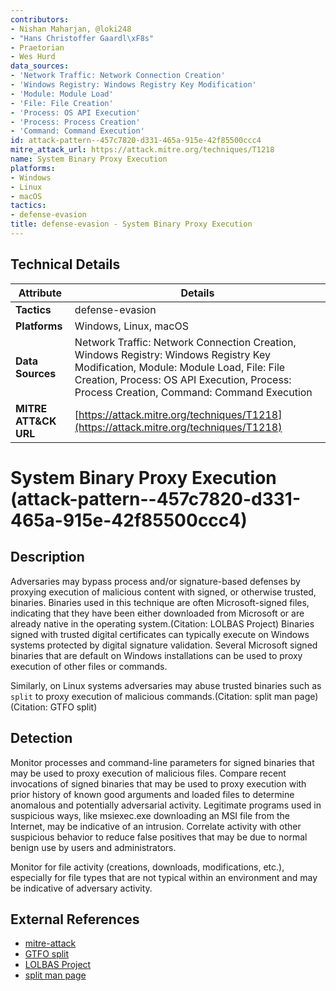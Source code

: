 ```yaml
---
contributors:
- Nishan Maharjan, @loki248
- "Hans Christoffer Gaardl\xF8s"
- Praetorian
- Wes Hurd
data_sources:
- 'Network Traffic: Network Connection Creation'
- 'Windows Registry: Windows Registry Key Modification'
- 'Module: Module Load'
- 'File: File Creation'
- 'Process: OS API Execution'
- 'Process: Process Creation'
- 'Command: Command Execution'
id: attack-pattern--457c7820-d331-465a-915e-42f85500ccc4
mitre_attack_url: https://attack.mitre.org/techniques/T1218
name: System Binary Proxy Execution
platforms:
- Windows
- Linux
- macOS
tactics:
- defense-evasion
title: defense-evasion - System Binary Proxy Execution
---
```


## Technical Details

| Attribute | Details |
|-----------|----------|
| **Tactics** | defense-evasion |
| **Platforms** | Windows, Linux, macOS |
| **Data Sources** | Network Traffic: Network Connection Creation, Windows Registry: Windows Registry Key Modification, Module: Module Load, File: File Creation, Process: OS API Execution, Process: Process Creation, Command: Command Execution |
| **MITRE ATT&CK URL** | [https://attack.mitre.org/techniques/T1218](https://attack.mitre.org/techniques/T1218) |

# System Binary Proxy Execution (attack-pattern--457c7820-d331-465a-915e-42f85500ccc4)

## Description
Adversaries may bypass process and/or signature-based defenses by proxying execution of malicious content with signed, or otherwise trusted, binaries. Binaries used in this technique are often Microsoft-signed files, indicating that they have been either downloaded from Microsoft or are already native in the operating system.(Citation: LOLBAS Project) Binaries signed with trusted digital certificates can typically execute on Windows systems protected by digital signature validation. Several Microsoft signed binaries that are default on Windows installations can be used to proxy execution of other files or commands.

Similarly, on Linux systems adversaries may abuse trusted binaries such as <code>split</code> to proxy execution of malicious commands.(Citation: split man page)(Citation: GTFO split)

## Detection
Monitor processes and command-line parameters for signed binaries that may be used to proxy execution of malicious files. Compare recent invocations of signed binaries that may be used to proxy execution with prior history of known good arguments and loaded files to determine anomalous and potentially adversarial activity. Legitimate programs used in suspicious ways, like msiexec.exe downloading an MSI file from the Internet, may be indicative of an intrusion. Correlate activity with other suspicious behavior to reduce false positives that may be due to normal benign use by users and administrators.

Monitor for file activity (creations, downloads, modifications, etc.), especially for file types that are not typical within an environment and may be indicative of adversary activity.

## External References
- [mitre-attack](https://attack.mitre.org/techniques/T1218)
- [GTFO split](https://gtfobins.github.io/gtfobins/split/)
- [LOLBAS Project](https://github.com/LOLBAS-Project/LOLBAS#criteria)
- [split man page](https://man7.org/linux/man-pages/man1/split.1.html)
